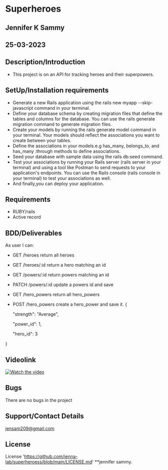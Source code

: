 # Superheroes

## Jennifer K Sammy
## 25-03-2023

## Description/Introduction
- This project is on an API for tracking heroes and their superpowers.


## SetUp/Installation requirements
- Generate a new Rails application using the rails new myapp --skip-javascript command in your terminal.
- Define your database schema by creating migration files that define the tables and columns for the database. You can use the rails generate migration command to generate migration files.
- Create your models by running the rails generate model command in your terminal. Your models should reflect the associations you want to create between your tables.
- Define the associations in your models.e.g has_many, belongs_to, and has_many :through methods to define associations.
- Seed your database with sample data using the rails db:seed command.
- Test your associations by running your Rails server (rails server in your terminal) and using a tool like Postman to send requests to your application's endpoints. You can use the Rails console (rails console in your terminal) to test your associations as well.
- And finally,you can deploy your application.

## Requirements
- RUBY/rails
- Active record

## BDD/Deliverables
As user I can:

- GET /heroes return all heroes
- GET /heroes/:id return a hero matching an id
- GET /powers/:id return powers matching an id
- PATCH /powers/:id update a powers id and save
- GET /hero_powers return all hero_powers
- POST /hero_powers create a hero_power and save it.
{

  "strength": "Average",

  "power_id": 1,

  "hero_id": 3

}

## Videolink
[![Watch the video](video)](https://drive.google.com/file/d/1x1dsBw2oz8BP5S3mSpa2rmHxK9oyErl-/view)

## Bugs
There are no bugs in the project

## Support/Contact Details
jensam209@gmail.com

## License
License 'https://github.com/jenna-lab/superheroess/blob/main/LICENSE.md' **jennifer sammy.